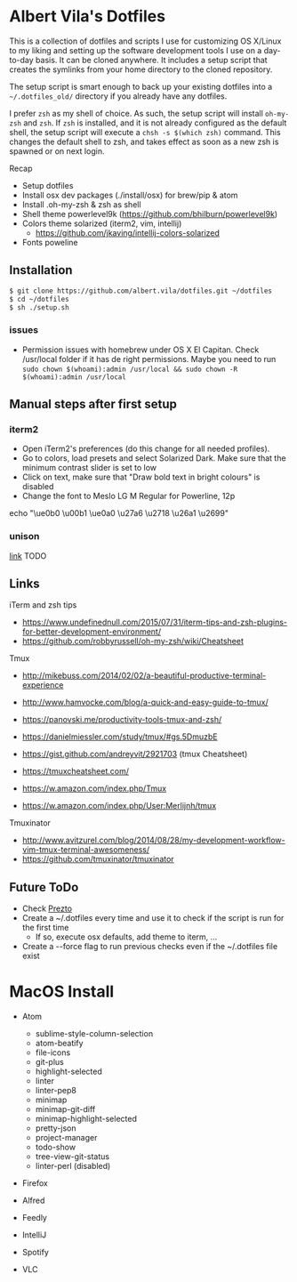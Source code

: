 # Albert Vila's Dotfiles

This is a collection of dotfiles and scripts I use for customizing OS X/Linux to my liking and setting up the software development tools I use on a day-to-day basis. It can be cloned anywhere. It includes a setup script that creates the symlinks from your home directory to the cloned repository.

The setup script is smart enough to back up your existing dotfiles into a `~/.dotfiles_old/` directory if you already have any dotfiles.

I prefer `zsh` as my shell of choice. As such, the setup script will install `oh-my-zsh` and `zsh`. If `zsh` is installed, and it is not already configured as the default shell, the setup script will execute a `chsh -s $(which zsh)` command. This changes the default shell to zsh, and takes effect as soon as a new zsh is spawned or on next login.

Recap
- Setup dotfiles
- Install osx dev packages (./install/osx) for brew/pip & atom
- Install .oh-my-zsh & zsh as shell
- Shell theme powerlevel9k (https://github.com/bhilburn/powerlevel9k)
- Colors theme solarized (iterm2, vim, intellij)
    - https://github.com/jkaving/intellij-colors-solarized
- Fonts poweline

## Installation

```sh
$ git clone https://github.com/albert.vila/dotfiles.git ~/dotfiles
$ cd ~/dotfiles
$ sh ./setup.sh
```

### issues
- Permission issues with homebrew under OS X El Capitan. Check /usr/local folder if it has de right permissions. Maybe you need to run
```sudo chown $(whoami):admin /usr/local && sudo chown -R $(whoami):admin /usr/local```

## Manual steps after first setup

### iterm2

- Open iTerm2's preferences (do this change for all needed profiles).
- Go to colors, load presets and select Solarized Dark. Make sure that the minimum contrast slider is set to low
- Click on text, make sure that "Draw bold text in bright colours" is disabled
- Change the font to Meslo LG M Regular for Powerline, 12p

echo "\ue0b0 \u00b1 \ue0a0 \u27a6 \u2718 \u26a1 \u2699"

### unison
[link](https://www.cis.upenn.edu/~bcpierce/unison/)
TODO

## Links

iTerm and zsh tips

- <https://www.undefinednull.com/2015/07/31/iterm-tips-and-zsh-plugins-for-better-development-environment/>
- <https://github.com/robbyrussell/oh-my-zsh/wiki/Cheatsheet>

Tmux

- <http://mikebuss.com/2014/02/02/a-beautiful-productive-terminal-experience>
- <http://www.hamvocke.com/blog/a-quick-and-easy-guide-to-tmux/>
- <https://panovski.me/productivity-tools-tmux-and-zsh/>
- <https://danielmiessler.com/study/tmux/#gs.5DmuzbE>

- <https://gist.github.com/andreyvit/2921703> (tmux Cheatsheet)

- <https://tmuxcheatsheet.com/>

- <https://w.amazon.com/index.php/Tmux>

- <https://w.amazon.com/index.php/User:Merlijnh/tmux>

Tmuxinator

- <http://www.avitzurel.com/blog/2014/08/28/my-development-workflow-vim-tmux-terminal-awesomeness/>
- <https://github.com/tmuxinator/tmuxinator>

## Future ToDo

- Check [Prezto](http://jr0cket.co.uk/2013/09/hey-prezto-zsh-for-command-line-heaven.html)
- Create a ~/.dotfiles every time and use it to check if the script is run for the first time
    - If so, execute osx defaults, add theme to iterm, ...
- Create a --force flag to run previous checks even if the ~/.dotfiles file exist

# MacOS Install

- Atom
  - sublime-style-column-selection
  - atom-beatify
  - file-icons
  - git-plus
  - highlight-selected
  - linter
  - linter-pep8
  - minimap
  - minimap-git-diff
  - minimap-highlight-selected
  - pretty-json
  - project-manager
  - todo-show
  - tree-view-git-status
  - linter-perl (disabled)

- Firefox
- Alfred
- Feedly
- IntelliJ
- Spotify
- VLC
